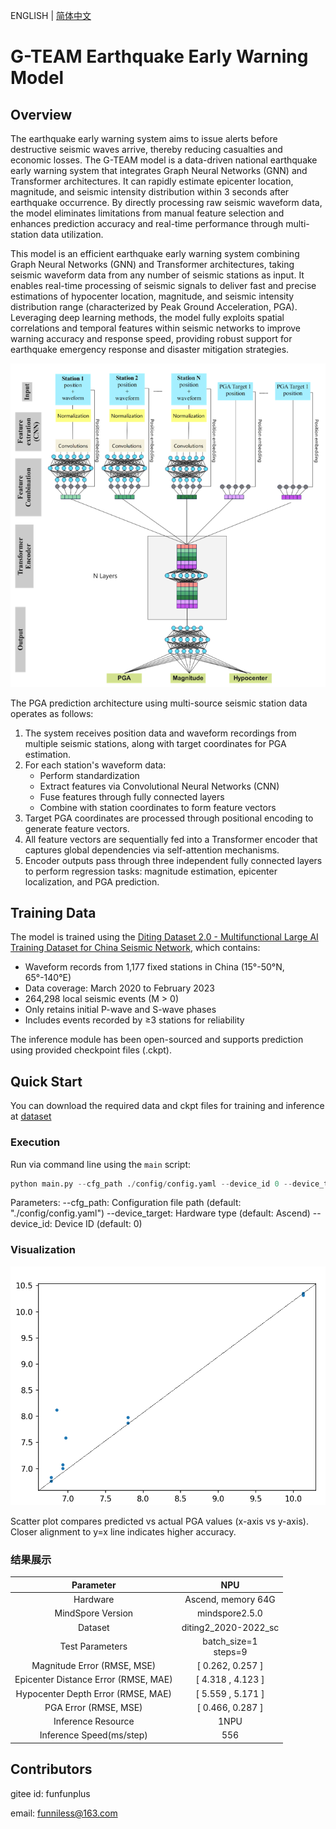 ENGLISH | [简体中文](README.md)

# G-TEAM Earthquake Early Warning Model

## Overview

The earthquake early warning system aims to issue alerts before destructive seismic waves arrive, thereby reducing casualties and economic losses. The G-TEAM model is a data-driven national earthquake early warning system that integrates Graph Neural Networks (GNN) and Transformer architectures. It can rapidly estimate epicenter location, magnitude, and seismic intensity distribution within 3 seconds after earthquake occurrence. By directly processing raw seismic waveform data, the model eliminates limitations from manual feature selection and enhances prediction accuracy and real-time performance through multi-station data utilization.

This model is an efficient earthquake early warning system combining Graph Neural Networks (GNN) and Transformer architectures, taking seismic waveform data from any number of seismic stations as input. It enables real-time processing of seismic signals to deliver fast and precise estimations of hypocenter location, magnitude, and seismic intensity distribution range (characterized by Peak Ground Acceleration, PGA). Leveraging deep learning methods, the model fully exploits spatial correlations and temporal features within seismic networks to improve warning accuracy and response speed, providing robust support for earthquake emergency response and disaster mitigation strategies.

![](./images/image.png)

The PGA prediction architecture using multi-source seismic station data operates as follows:

1. The system receives position data and waveform recordings from multiple seismic stations, along with target coordinates for PGA estimation.  
2. For each station's waveform data:  
   - Perform standardization  
   - Extract features via Convolutional Neural Networks (CNN)  
   - Fuse features through fully connected layers  
   - Combine with station coordinates to form feature vectors  
3. Target PGA coordinates are processed through positional encoding to generate feature vectors.  
4. All feature vectors are sequentially fed into a Transformer encoder that captures global dependencies via self-attention mechanisms.  
5. Encoder outputs pass through three independent fully connected layers to perform regression tasks: magnitude estimation, epicenter localization, and PGA prediction.

## Training Data

The model is trained using the [Diting Dataset 2.0 - Multifunctional Large AI Training Dataset for China Seismic Network](http://www.esdc.ac.cn/article/137), which contains:

- Waveform records from 1,177 fixed stations in China (15°-50°N, 65°-140°E)  
- Data coverage: March 2020 to February 2023  
- 264,298 local seismic events (M > 0)  
- Only retains initial P-wave and S-wave phases  
- Includes events recorded by ≥3 stations for reliability  

The inference module has been open-sourced and supports prediction using provided checkpoint files (.ckpt).

## Quick Start

You can download the required data and ckpt files for training and inference at [dataset](https://download-mindspore.osinfra.cn/mindscience/mindearth/dataset/G-TEAM/)

### Execution

Run via command line using the `main` script:

```python
python main.py --cfg_path ./config/config.yaml --device_id 0 --device_target Ascend

```

Parameters:
--cfg_path: Configuration file path (default: "./config/config.yaml")
--device_target: Hardware type (default: Ascend)
--device_id: Device ID (default: 0)

### Visualization

![](./images/pga.png)

Scatter plot compares predicted vs actual PGA values (x-axis vs y-axis). Closer alignment to y=x line indicates higher accuracy.

### 结果展示

|   Parameter         |        NPU              |
|:----------------------:|:--------------------------:|
|   Hardware       |  Ascend, memory 64G    |
|   MindSpore Version       |  mindspore2.5.0    |
|   Dataset       |  diting2_2020-2022_sc    |
|   Test Parameters     |  batch_size=1<br>steps=9 |
| Magnitude Error (RMSE, MSE)     |   [ 0.262, 0.257 ]       |
| Epicenter Distance Error (RMSE, MAE)    |   [ 4.318 , 4.123 ]    |
| Hypocenter Depth Error (RMSE, MAE)    |   [ 5.559 , 5.171 ]    |
| PGA Error (RMSE, MSE) |[ 0.466, 0.287 ]  |
| Inference Resource       |        1NPU                    |
| Inference Speed(ms/step)  |     556                 |

## Contributors

gitee id: funfunplus

email: funniless@163.com